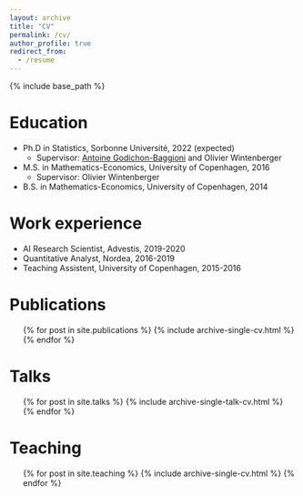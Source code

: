 ```yaml
---
layout: archive
title: "CV"
permalink: /cv/
author_profile: true
redirect_from:
  - /resume
---
```


{% include base_path %}

Education
======
* Ph.D in Statistics, Sorbonne Université, 2022 (expected)
  * Supervisor: [Antoine Godichon-Baggioni](http://godichon.perso.math.cnrs.fr "Antoine Godichon-Baggioni") and Olivier Wintenberger 
* M.S. in Mathematics-Economics, University of Copenhagen, 2016
  * Supervisor: Olivier Wintenberger 
* B.S. in Mathematics-Economics, University of Copenhagen, 2014

Work experience
======
* AI Research Scientist, Advestis, 2019-2020
* Quantitative Analyst, Nordea, 2016-2019
* Teaching Assistent, University of Copenhagen, 2015-2016

Publications
======
  <ul>{% for post in site.publications %}
    {% include archive-single-cv.html %}
  {% endfor %}</ul>
  
Talks
======
  <ul>{% for post in site.talks %}
    {% include archive-single-talk-cv.html %}
  {% endfor %}</ul>
  
Teaching
======
  <ul>{% for post in site.teaching %}
    {% include archive-single-cv.html %}
  {% endfor %}</ul>
